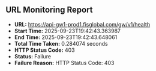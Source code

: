 ## URL Monitoring Report

- **URL:** https://api-gw1-prod1.fisglobal.com/gw/v1/health
- **Start Time:** 2025-09-23T19:42:43.363987
- **End Time:** 2025-09-23T19:42:43.648061
- **Total Time Taken:** 0.284074 seconds
- **HTTP Status Code:** 403
- **Status:** Failure
- **Failure Reason:** HTTP Status Code: 403
